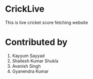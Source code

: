 # CrickLive
This is live cricket score fetching website
# Contributed by
1) Kayyum Sayyad
2) Shailesh Kumar Shukla
3) Avanish Singh
4) Gyanendra Kumar
